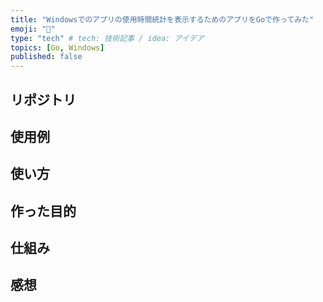 ```yaml
---
title: "Windowsでのアプリの使用時間統計を表示するためのアプリをGoで作ってみた"
emoji: "📝"
type: "tech" # tech: 技術記事 / idea: アイデア
topics: [Go, Windows]
published: false
---
```


## リポジトリ

## 使用例

## 使い方

## 作った目的

## 仕組み

## 感想